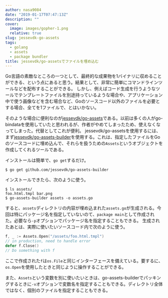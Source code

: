 ```yaml
---
author: nasa9084
date: "2019-01-17T07:47:13Z"
description: ""
cover:
  image: images/gopher-1.png
  relative: true
slug: jessevdk-go-assets
tags:
  - golang
  - assets
  - package bundler
title: jessevdk/go-assetsでファイルを埋め込む
---
```



Go言語の素敵なところの一つとして、最終的な成果物を1バイナリに収めることができる、という点にあると思う。結果として、非常に簡単にコマンドラインツールなどを配布することができる。
しかし、例えばコード生成を行うようなツールでテンプレートファイルを別途持っているような場合や、アプリケーション中で使う画像などを含む場合など、Goのソースコード以外のファイルを必要とする場合、全てを1ファイルで、とはいかない。

そのような場合に便利なのが[jessevdk/go-assets](https://github.com/jessevdk/go-assets)である。以前は多くの人がgo-bindataを使用していたと思われるが、作者がやめてしまったため、使えなくなってしまった。代替としてこれが便利。
jessevdk/go-assetsを使用するには、まず[jessevdk/go-assets-builder](https://gibhut.com/jessevdk/go-assets-builder)を使用する。これは、指定したファイルをGoのソースコードに埋め込んで、それらを扱うための`Assets`というオブジェクトを作成してくれるツールである。

インストールは簡単で、`go get`するだけ。

``` shell
$ go get github.com/jessevdk/go-assets-builder
```

インストールできたら、次のように使う。

``` shell
$ ls assets/
foo.html.tmpl bar.png
$ go-assets-builder assets -o assets.go
```
すると、`assets`ディレクトリの内容が埋め込まれた`assets.go`が生成される。今回は特にパッケージ名を指定していないのて、`package main`として作成された。必要なら`-p`オプションでパッケージ名を指定することもできる。
生成されたあとは、実際に使いたいソースコード内で次のように使う。

``` go
f, _ := Assets.Open("/assets/foo.html.tmpl")
// in production, need to handle error
defer f.Close()
// Do something with f
```

ここで作成された`f`は`os.File`と同じインターフェースを備えている。要するに、`os.Open`を使用したときと同じように操作することができる。

また、`Assets`という変数を別に使いたいときは、go-assets-builderでパッキングするときに`-v`オプションで変数名を指定することもできる。ディレクトリ全体ではなく、個別のファイルを指定することもできる。







